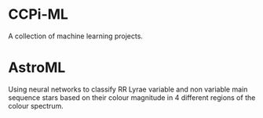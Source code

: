 # CCPi-ML

A collection of machine learning projects. 

# AstroML

Using neural networks to classify RR Lyrae variable and non variable main sequence stars based on their colour magnitude in 4 different regions of the colour spectrum. 
